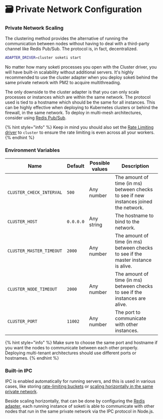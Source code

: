 # 🗃 Private Network Configuration

### Private Network Scaling

The clustering method provides the alternative of running the communication between nodes without having to deal with a third-party channel like Redis Pub/Sub. The protocol is, in fact, decentralized.

```bash
ADAPTER_DRIVER=cluster soketi start
```

No matter how many soketi processes you open with the Cluster driver, you will have built-in scalability without additional servers. It's highly recommended to use the cluster adapter when you deploy soketi behind the same private network with PM2 to acquire multithreading.

The only downside to the cluster adapter is that you can only scale processes or instances which are within the same network. The protocol used is tied to a hostname which should be the same for all instances. This can be highly effective when deploying to Kubernetes clusters or behind the firewall, in the same network. To deploy in multi-mesh architectures, consider using [Redis Pub/Sub](redis-configuration.md).

{% hint style="info" %}
Keep in mind you should also set the [Rate Limiting driver](broken-reference) to `cluster` to ensure the rate limiting is even across all your workers.
{% endhint %}

### Environment Variables

| Name                     | Default   | Possible values | Description                                                                           |
| ------------------------ | --------- | --------------- | ------------------------------------------------------------------------------------- |
| `CLUSTER_CHECK_INTERVAL` | `500`     | Any number      | The amount of time (in ms) between checks to see if new instances joined the network. |
| `CLUSTER_HOST`           | `0.0.0.0` | Any string      | The hostname to bind to the network.                                                  |
| `CLUSTER_MASTER_TIMEOUT` | `2000`    | Any number      | The amount of time (in ms) between checks to see if the master instance is alive.     |
| `CLUSTER_NODE_TIMEOUT`   | `2000`    | Any number      | The amount of time (in ms) between checks to see if the instances are alive.          |
| `CLUSTER_PORT`           | `11002`   | Any number      | The port to communicate with other instances.                                         |

{% hint style="info" %}
Make sure to choose the same port and hostname if you want the nodes to communicate between each other properly. Deploying multi-tenant architectures should use different ports or hostnames.
{% endhint %}

### Built-in IPC

IPC is enabled automatically for running servers, and this is used in various cases, like storing [rate-limiting buckets](../../rate-limiting-and-limits/broadcast-rate-limiting.md) or [scaling horizontally in the same private network](../horizontal-scaling.md#cluster-adapter).

Beside scaling horizontally, that can be done by configuring the [Redis adapter](../horizontal-scaling.md), each running instance of soketi is able to communicate with other nodes that run in the same private network via the IPC protocol in Node.js.
